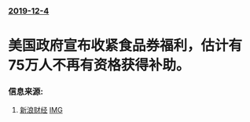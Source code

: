 ### [2019-12-4](/news/2019/12/4/index.md)

##### 
#  美国政府宣布收紧食品券福利，估计有75万人不再有资格获得补助。 




### 信息来源:

1. [新浪财经](https://finance.sina.com.cn/stock/usstock/c/2019-12-04/doc-iihnzhfz3538685.shtml) [IMG](//n.sinaimg.cn/finance/transform/37/w550h287/20191204/f122-ikhvemx5717900.jpg)
